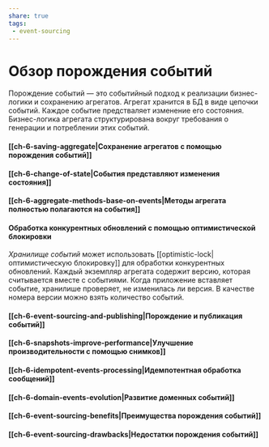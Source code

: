 ```yaml
---
share: true
tags:
 - event-sourcing
---
```

# Обзор порождения событий
Порождение событий — это событийный подход к реализации бизнес-логики и сохранению агрегатов. Агрегат хранится в БД в виде цепочки событий. Каждое событие предстваляет изменение его состояния. Бизнес-логика агрегата структурирована вокруг требования о генерации и потреблении этих событий.
#### [[ch-6-saving-aggregate|Сохранение агрегатов с помощью порождения событий]]
#### [[ch-6-change-of-state|События представляют изменения состояния]]
#### [[ch-6-aggregate-methods-base-on-events|Методы агрегата полностью полагаются на события]]
#### Обработка конкурентных обновлений с помощью оптимистической блокировки
*Хранилище событий* может использовать [[optimistic-lock|оптимистическую блокировку]] для обработки конкурентных обновлений. Каждый экземпляр агрегата содержит версию, которая считывается вместе с событиями. Когда приложение вставляет событие, хранилише проверяет, не изменилась ли версия. В качестве номера версии можно взять количество событий.
#### [[ch-6-event-sourcing-and-publishing|Порождение и публикация событий]]
#### [[ch-6-snapshots-improve-performance|Улучшение производительности с помощью снимков]]
#### [[ch-6-idempotent-events-processing|Идемпотентная обработка сообщений]]
#### [[ch-6-domain-events-evolution|Развитие доменных событий]]
#### [[ch-6-event-sourcing-benefits|Преимущества порождения событий]]
#### [[ch-6-event-sourcing-drawbacks|Недостатки порождения событий]]